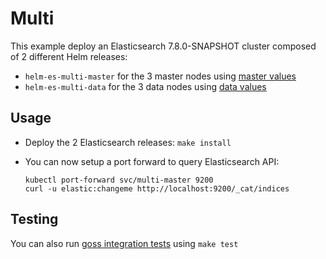 # Multi

This example deploy an Elasticsearch 7.8.0-SNAPSHOT cluster composed of 2 different Helm
releases:

- `helm-es-multi-master` for the 3 master nodes using [master values][]
- `helm-es-multi-data` for the 3 data nodes using [data values][]

## Usage

* Deploy the 2 Elasticsearch releases: `make install`

* You can now setup a port forward to query Elasticsearch API:

  ```
  kubectl port-forward svc/multi-master 9200
  curl -u elastic:changeme http://localhost:9200/_cat/indices
  ```

## Testing

You can also run [goss integration tests][] using `make test`


[data values]: https://github.com/elastic/helm-charts/tree/7.x/elasticsearch/examples/multi/data.yml
[goss integration tests]: https://github.com/elastic/helm-charts/tree/7.x/elasticsearch/examples/multi/test/goss.yaml
[master values]: https://github.com/elastic/helm-charts/tree/7.x/elasticsearch/examples/multi/master.yml
